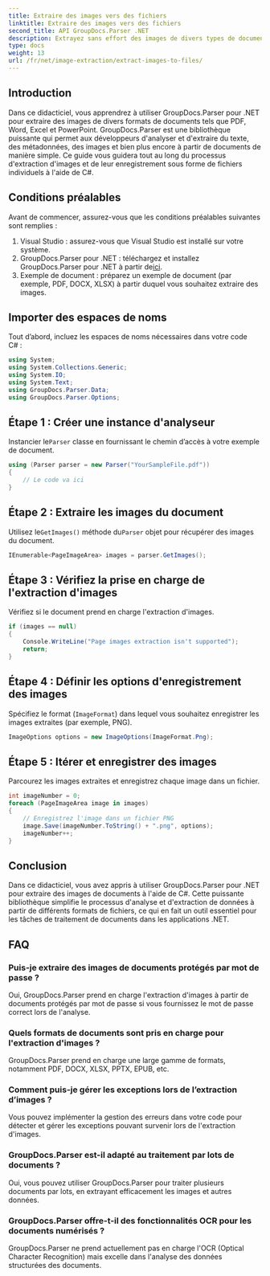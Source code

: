 ```yaml
---
title: Extraire des images vers des fichiers
linktitle: Extraire des images vers des fichiers
second_title: API GroupDocs.Parser .NET
description: Extrayez sans effort des images de divers types de documents tels que PDF et DOCX à l'aide de GroupDocs.Parser pour .NET. Simplifiez vos tâches d'analyse de documents.
type: docs
weight: 13
url: /fr/net/image-extraction/extract-images-to-files/
---
```

## Introduction
Dans ce didacticiel, vous apprendrez à utiliser GroupDocs.Parser pour .NET pour extraire des images de divers formats de documents tels que PDF, Word, Excel et PowerPoint. GroupDocs.Parser est une bibliothèque puissante qui permet aux développeurs d'analyser et d'extraire du texte, des métadonnées, des images et bien plus encore à partir de documents de manière simple. Ce guide vous guidera tout au long du processus d'extraction d'images et de leur enregistrement sous forme de fichiers individuels à l'aide de C#.
## Conditions préalables
Avant de commencer, assurez-vous que les conditions préalables suivantes sont remplies :
1. Visual Studio : assurez-vous que Visual Studio est installé sur votre système.
2.  GroupDocs.Parser pour .NET : téléchargez et installez GroupDocs.Parser pour .NET à partir de[ici](https://releases.groupdocs.com/parser/net/).
3. Exemple de document : préparez un exemple de document (par exemple, PDF, DOCX, XLSX) à partir duquel vous souhaitez extraire des images.

## Importer des espaces de noms
Tout d’abord, incluez les espaces de noms nécessaires dans votre code C# :
```csharp
using System;
using System.Collections.Generic;
using System.IO;
using System.Text;
using GroupDocs.Parser.Data;
using GroupDocs.Parser.Options;
```
## Étape 1 : Créer une instance d'analyseur
 Instancier le`Parser` classe en fournissant le chemin d’accès à votre exemple de document.
```csharp
using (Parser parser = new Parser("YourSampleFile.pdf"))
{
    // Le code va ici
}
```
## Étape 2 : Extraire les images du document
 Utilisez le`GetImages()` méthode du`Parser` objet pour récupérer des images du document.
```csharp
IEnumerable<PageImageArea> images = parser.GetImages();
```
## Étape 3 : Vérifiez la prise en charge de l'extraction d'images
Vérifiez si le document prend en charge l'extraction d'images.
```csharp
if (images == null)
{
    Console.WriteLine("Page images extraction isn't supported");
    return;
}
```
## Étape 4 : Définir les options d'enregistrement des images
Spécifiez le format (`ImageFormat`) dans lequel vous souhaitez enregistrer les images extraites (par exemple, PNG).
```csharp
ImageOptions options = new ImageOptions(ImageFormat.Png);
```
## Étape 5 : Itérer et enregistrer des images
Parcourez les images extraites et enregistrez chaque image dans un fichier.
```csharp
int imageNumber = 0;
foreach (PageImageArea image in images)
{
    // Enregistrez l'image dans un fichier PNG
    image.Save(imageNumber.ToString() + ".png", options);
    imageNumber++;
}
```

## Conclusion
Dans ce didacticiel, vous avez appris à utiliser GroupDocs.Parser pour .NET pour extraire des images de documents à l'aide de C#. Cette puissante bibliothèque simplifie le processus d'analyse et d'extraction de données à partir de différents formats de fichiers, ce qui en fait un outil essentiel pour les tâches de traitement de documents dans les applications .NET.

## FAQ
### Puis-je extraire des images de documents protégés par mot de passe ?
Oui, GroupDocs.Parser prend en charge l'extraction d'images à partir de documents protégés par mot de passe si vous fournissez le mot de passe correct lors de l'analyse.
### Quels formats de documents sont pris en charge pour l'extraction d'images ?
GroupDocs.Parser prend en charge une large gamme de formats, notamment PDF, DOCX, XLSX, PPTX, EPUB, etc.
### Comment puis-je gérer les exceptions lors de l’extraction d’images ?
Vous pouvez implémenter la gestion des erreurs dans votre code pour détecter et gérer les exceptions pouvant survenir lors de l'extraction d'images.
### GroupDocs.Parser est-il adapté au traitement par lots de documents ?
Oui, vous pouvez utiliser GroupDocs.Parser pour traiter plusieurs documents par lots, en extrayant efficacement les images et autres données.
### GroupDocs.Parser offre-t-il des fonctionnalités OCR pour les documents numérisés ?
GroupDocs.Parser ne prend actuellement pas en charge l'OCR (Optical Character Recognition) mais excelle dans l'analyse des données structurées des documents.